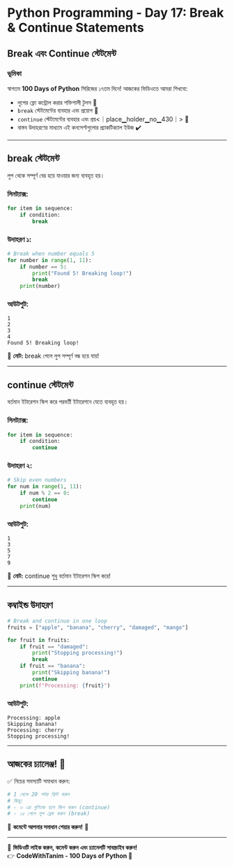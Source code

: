 # Python Programming - Day 17: Break & Continue Statements

## Break এবং Continue স্টেটমেন্ট

### **ভূমিকা**
স্বাগতম **100 Days of Python** সিরিজের ১৭তম দিনে! আজকের ভিডিওতে আমরা শিখবো:
- লুপের ফ্লো কন্ট্রোল করার শক্তিশালী টুলস 🔧
- `break` স্টেটমেন্টের ব্যবহার এবং প্রয়োগ 🛑
- `continue` স্টেটমেন্টের ব্যবহার এবং প্রয়<｜place▁holder▁no▁430｜> 🚩
- বাস্তব উদাহরণের মাধ্যমে এই কনসেপ্টগুলোর প্র্যাকটিক্যাল ইউজ ✔️

---

## **break স্টেটমেন্ট**

লুপ থেকে সম্পূর্ণ বের হয়ে যাওয়ার জন্য ব্যবহৃত হয়।

### **সিনট্যাক্স:**
```python
for item in sequence:
    if condition:
        break
```

### **উদাহরণ ১:**
```python
# Break when number equals 5
for number in range(1, 11):
    if number == 5:
        print("Found 5! Breaking loop!")
        break
    print(number)
```

### **আউটপুট:**
```
1
2
3
4
Found 5! Breaking loop!
```

🔹 **নোট:** break পেলে লুপ সম্পূর্ণ বন্ধ হয়ে যায়!

---

## **continue স্টেটমেন্ট**

বর্তমান ইটারেশন স্কিপ করে পরবর্তী ইটারেশনে যেতে ব্যবহৃত হয়।

### **সিনট্যাক্স:**
```python
for item in sequence:
    if condition:
        continue
```

### **উদাহরণ ২:**
```python
# Skip even numbers
for num in range(1, 11):
    if num % 2 == 0:
        continue
    print(num)
```

### **আউটপুট:**
```
1
3
5
7
9
```

🔹 **নোট:** continue শুধু বর্তমান ইটারেশন স্কিপ করে!

---

## **কম্বাইন্ড উদাহরণ**

```python
# Break and continue in one loop
fruits = ["apple", "banana", "cherry", "damaged", "mango"]

for fruit in fruits:
    if fruit == "damaged":
        print("Stopping processing!")
        break
    if fruit == "banana":
        print("Skipping banana!")
        continue
    print(f"Processing: {fruit}")
```

### **আউটপুট:**
```
Processing: apple
Skipping banana!
Processing: cherry
Stopping processing!
```

---

## **আজকের চ্যালেঞ্জ! 🎯**
✅ নিচের সমস্যাটি সমাধান করুন:
```python
# 1 থেকে 20 পর্যন্ত প্রিন্ট করুন
# কিন্তু:
# - ৩ এর গুণিতক হলে স্কিপ করুন (continue)
# - ১৫ পেলে লুপ ব্রেক করুন (break)
```

📢 **কমেন্টে আপনার সমাধান শেয়ার করুন!** 💬

---

🔔 **ভিডিওটি লাইক করুন, কমেন্ট করুন এবং চ্যানেলটি সাবস্ক্রাইব করুন!**  
👉 **CodeWithTanim - 100 Days of Python 🚀**
